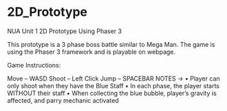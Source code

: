 # 2D_Prototype
NUA Unit 1 2D Prototype Using Phaser 3

This prototype is a 3 phase boss battle similar to Mega Man. The game is using the Phaser 3 framework and is playable on webpage.

Game Instructions:

Move – WASD 
Shoot – Left Click 
Jump – SPACEBAR 
NOTES -> 
•	Player can only shoot when they have the Blue Staff
•	In each phase, the player starts WITHOUT their staff
•	When collecting the blue bubble, player’s gravity is affected, and parry mechanic activated 
